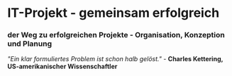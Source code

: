 
# IT-Projekt - gemeinsam erfolgreich

<!-- IT-Projekte benötigen aufgrund ihrer starken Veränderungswirkung auf
das Unternehmen ein hohes Maß an Aufmerksamkeit, es gibt viele Aspekte
die beachtet werden müssen. 

Die Faktoren sind aber oftmals sehr IT-Spezifisch und können nur von
IT-Experten bewertet werden. Gerade in kleineren Unternehmen gibt es
aber keine komplette IT-Abteilung mit unzähligen Experten. Da aber
auch Sie als kleines Unternehmen auf eine funktionierenden IT
angewiesen sind möchten wir Ihnen zur Hand gehen und Sie bei der
Umsetzung von Internen IT-Projekten unterstützen.


Erfolgreich durchs IT-Projekt

Wir können Sie beratend bei der Einführung neuer Software, Erstellung
eines Projektplans, Definieren von Projektzielen und noch vielem mehr
beratend unterstützen. -->

### der Weg zu erfolgreichen Projekte - Organisation, Konzeption und Planung


_"Ein klar formuliertes Problem ist schon halb gelöst."_ - **Charles Kettering, US-amerikanischer Wissenschaftler**